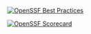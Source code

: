 [![OpenSSF Best Practices](https://www.bestpractices.dev/projects/8585/badge)](https://www.bestpractices.dev/projects/8585)

[![OpenSSF Scorecard](https://api.securityscorecards.dev/projects/github.com/{owner}/{repo}/badge)](https://securityscorecards.dev/viewer/?uri=github.com/{owner}/{repo})
